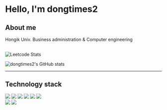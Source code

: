 <h1>Hello, I'm dongtimes2</h1>

<h2>About me</h2>
<div>
  <div> Hongik Univ. Business administration & Computer engineering</div>
  
  <br />
    
  ![Leetcode Stats](https://leetcard.jacoblin.cool/dongtimes2)
  
  ![dongtimes2's GitHub stats](https://github-readme-stats.vercel.app/api?username=dongtimes2&show_icons=true&theme=dark)

  
</div>
  
<hr />

<h2>Technology stack</h2>
<div>
  <div>
    <img src="https://img.shields.io/badge/HTML-E34F26?style=flat-square&logo=html5&logoColor=white"/>
    <img src="https://img.shields.io/badge/CSS-1572B6?style=flat-square&logo=CSS3&logoColor=white"/>
    <img src="https://img.shields.io/badge/JavaScript-F7DF1E?style=flat-square&logo=JavaScript&logoColor=white"/>
    <img src="https://img.shields.io/badge/TypeScript-3178C6?style=flat-square&logo=TypeScript&logoColor=white"/>
    <img src="https://img.shields.io/badge/React-61DAFB?style=flat-square&logo=react&logoColor=white"/>
    <img src="https://img.shields.io/badge/Express-000000?style=flat-square&logo=express&logoColor=white"/>
  </div>
  <div>
    <img src="https://img.shields.io/badge/Python-3776AB?style=flat-square&logo=Python&logoColor=white"/>
    <img src="https://img.shields.io/badge/C-A8B9CC?style=flat-square&logo=c&logoColor=white"/>
  </div>
</div>

